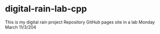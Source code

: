 # digital-rain-lab-cpp
This is my digital rain project Repository GitHub pages site in a lab Monday March 11/3/204
